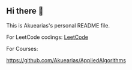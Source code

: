 ## Hi there 👋

<!--
**Akuearias/akuearias** is a ✨ _special_ ✨ repository because its `README.md` (this file) appears on your GitHub profile.

Here are some ideas to get you started:

- 🔭 I’m currently working on ...
- 🌱 I’m currently learning ...
- 👯 I’m looking to collaborate on ...
- 🤔 I’m looking for help with ...
- 💬 Ask me about ...
- 📫 How to reach me: ...
- 😄 Pronouns: ...
- ⚡ Fun fact: ...
-->

This is Akuearias's personal README file.

For LeetCode codings: [LeetCode](https://github.com/Akuearias/LeetCode)

For Courses:

https://github.com/Akuearias/AppliedAlgorithms

